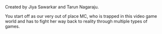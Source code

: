 Created by Jiya Sawarkar and Tarun Nagaraju. 

You start off as our very out of place MC, who is trapped in this video game world and has to fight her way back to reality through multiple types of games.
